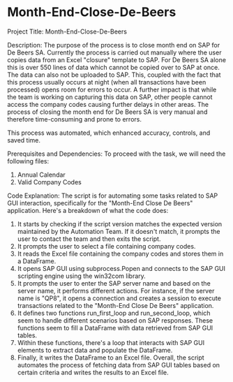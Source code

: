 # Month-End-Close-De-Beers

Project Title:
Month-End-Close-De-Beers

Description:
The purpose of the process is to close month end on SAP for De Beers SA. Currently the process is carried out manually where the user copies data from an Excel "closure" template to SAP. For De Beers SA alone this is over 550 lines of data which cannot be copied over to SAP at once. The data can also not be uploaded to SAP. This, coupled with the fact that this process usually occurs at night (when all transactions have been processed) opens room for errors to occur. A further impact is that while the team is working on capturing this data on SAP, other people cannot access the company codes causing further delays in other areas. The process of closing the month end for De Beers SA is very manual and therefore time-consuming and prone to errors.

This process was automated, which enhanced accuracy, controls, and saved time.

Prerequisites and Dependencies:
To proceed with the task, we will need the following files:
1. Annual Calendar
2. Valid Company Codes

Code Explanation:
The script is for automating some tasks related to SAP GUI interaction, specifically for the "Month-End Close De Beers" application. Here's a breakdown of what the code does:
1. It starts by checking if the script version matches the expected version maintained by the Automation Team. If it doesn't match, it prompts the user to contact the team and then exits the script.
2. It prompts the user to select a file containing company codes.
3. It reads the Excel file containing the company codes and stores them in a DataFrame.
4. It opens SAP GUI using subprocess.Popen and connects to the SAP GUI scripting engine using the win32com library.
5. It prompts the user to enter the SAP server name and based on the server name, it performs different actions. For instance, if the server name is "QP8", it opens a connection and creates a session to execute transactions related to the "Month-End Close De Beers" application.
6. It defines two functions run_first_loop and run_second_loop, which seem to handle different scenarios based on SAP responses. These functions seem to fill a DataFrame with data retrieved from SAP GUI tables.
7. Within these functions, there's a loop that interacts with SAP GUI elements to extract data and populate the DataFrame.
8. Finally, it writes the DataFrame to an Excel file.
Overall, the script automates the process of fetching data from SAP GUI tables based on certain criteria and writes the results to an Excel file.
